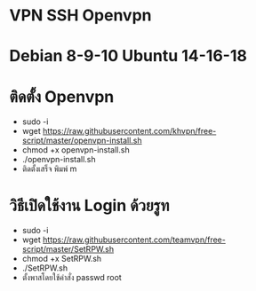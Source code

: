 # **VPN SSH Openvpn** <br>
# **Debian 8-9-10 Ubuntu 14-16-18** <br>

# **ติดตั้ง Openvpn** <br>
- sudo -i
- wget https://raw.githubusercontent.com/khvpn/free-script/master/openvpn-install.sh
- chmod +x openvpn-install.sh
- ./openvpn-install.sh
- ติดตั้งเสร็จ พิมพ์ m

# **วิธีเปิดใช้งาน Login ด้วยรูท** <br>
- sudo -i
- wget https://raw.githubusercontent.com/teamvpn/free-script/master/SetRPW.sh
- chmod +x SetRPW.sh
- ./SetRPW.sh
- ตั้งพาสโดยใช้คำสั่ง passwd root

